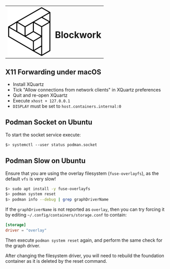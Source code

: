 <table>
    <tbody>
        <tr>
            <td><img src="docs/assets/mascot_b_black_e_white.png" /></td>
            <td><h1>Blockwork</h1></td>
        </tr>
    </tbody>
</table>

## X11 Forwarding under macOS

 * Install XQuartz
 * Tick "Allow connections from network clients" in XQuartz preferences
 * Quit and re-open XQuartz
 * Execute `xhost + 127.0.0.1`
 * `DISPLAY` must be set to `host.containers.internal:0`

## Podman Socket on Ubuntu

To start the socket service execute:

```bash
$> systemctl --user status podman.socket
```

## Podman Slow on Ubuntu

Ensure that you are using the overlay filesystem (`fuse-overlayfs`), as the
default `vfs` is very slow!

```bash
$> sudo apt install -y fuse-overlayfs
$> podman system reset
$> podman info --debug | grep graphDriverName
```

If the `graphDriverName` is not reported as `overlay`, then you can try forcing
it by editing `~/.config/containers/storage.conf` to contain:

```toml
[storage]
driver = "overlay"
```

Then execute `podman system reset` again, and perform the same check for the
graph driver.

After changing the filesystem driver, you will need to rebuild the foundation
container as it is deleted by the reset command.
